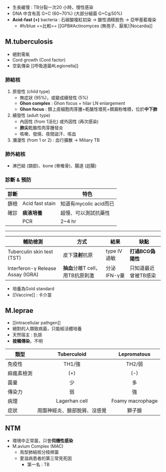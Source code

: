 - 生長緩慢 : TB分裂一次20 小時，慢性感染
- DNA 中含有高 G+C (60~70%) (大部分細菌 G+C≦50%) 
- **Acid-fast (+)** bacteria : 石碳酸複紅初染 -> 酸性酒精脫色 -> 亞甲基藍複染
	- #h/blue ==比較== [[GPB#Actinomyces (無孢子、厭氧)|Nocardia]]
## M.tuberculosis
- 絕對需氧
- Cord growth (Cord factor)
- 空氣傳染 [[呼吸道菌#Legionella]]
### 肺結核
1. 原發性 (child type)
	- 無症狀 (95%)，或變成續發性 (5%)
	- **Ghon complex** : Ghon focus + hilar LN enlargement
	- **Ghon focus** : 類上皮細胞肉芽腫+乾酪性壞死+類澱粉堆積，位於**中下肺**
2. 續發性 (adult type)
	- 內因性 (from 1活化) 或外因性 (再次感染)
	- **肺尖**乾酪性肉芽腫發炎
	- 咳嗽、發燒、夜間盜汗、咳血
3. 瀰漫性 (from 1 or 2) : 血行擴散 -> Miliary TB
### 肺外結核
- 淋巴結 (頸部)、bone (脊椎骨)、腸道 (迴腸)
### 診斷 & 預防
| 診斷 |                 | 特色                   |
|------|-----------------|------------------------|
| 篩檢 | Acid fast stain | 知道有mycolic acid而已 |
| 確診 | **痰液培養**        |  超慢、可以測試抗藥性  |
|      | PCR             | 2~4 hr                 |
***

| 輔助檢測                          | 方式                         | 結果        | 缺點                 |
|-----------------------------------|------------------------------|-------------|----------------------|
| Tuberculin skin test (TST)        | 皮下**注射**抗原                 | type IV過敏 | **打過BCG偽陽性**        |
| Interferon-γ Release Assay (IGRA) | **抽血**分離T cell，用TB抗原刺激 | 分泌IFN-γ量 | 只知道最近曾被TB感染 |
- 培養為Gold standard
- [[Vaccine]] : 卡介苗

## M.leprae
- [[intracellular pathgen]]
- 絕對的人類致病菌，只能經活體培養
- 天然宿主 : 犰狳
- **接觸傳染**，不明

| 類型       |          Tuberculoid         |    Lepromatous   |
|------------|:----------------------------:|:----------------:|
| 免疫性     |            TH1/強            |      TH2/弱      |
| 痲瘋素檢測 |              (+)             |        (-)       |
| 菌量       |              少              |        多        |
| 傳染力     |              弱              |        強        |
| 病理       |         Lagerhan cell        | Foamy macrophage |
| 症狀       | 周圍神經炎、臉部脫屑、沒感覺 |      獅子臉      |
## NTM
- 環境中正常菌，只會**伺機性感染**
- M.avium Complex (MAC)
	- 鳥型肺結核分枝桿菌
	- 愛滋病患者的第三常見死因
		- 第一名 : TB